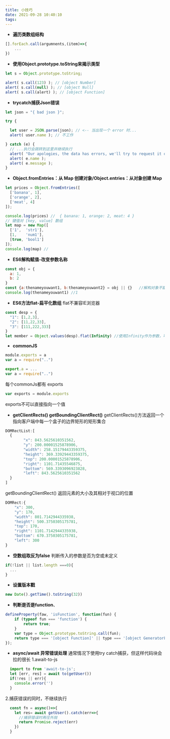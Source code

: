 ```yaml
---
title: 小技巧
date: 2021-09-28 10:40:10
tags:
---
```


- **遍历类数组结构**
```javascript
[].forEach.call(argumnents,(item)=>{
    ...
})
```

- **使用Object.prototype.toString来揭示类型**
```javascript
let s = Object.prototype.toString;

alert( s.call(123) ); // [object Number]
alert( s.call(null) ); // [object Null]
alert( s.call(alert) ); // [object Function]
```

- **trycatch捕获Json错误**
```javascript
let json = "{ bad json }";

try {

  let user = JSON.parse(json); // <-- 当出现一个 error 时...
  alert( user.name ); // 不工作

} catch (e) {
  // ...执行会跳转到这里并继续执行
  alert( "Our apologies, the data has errors, we'll try to request it one more time." );
  alert( e.name );
  alert( e.message );
}
```


- **Object.fromEntries：从 Map 创建对象/Object.entries：从对象创建 Map**
```javascript
let prices = Object.fromEntries([
  ['banana', 1],
  ['orange', 2],
  ['meat', 4]
]);

console.log(prices) //  { banana: 1, orange: 2, meat: 4 }
// 键值对 [key, value] 数组
let map = new Map([
  ['1',  'str1'],
  [1,    'num1'],
  [true, 'bool1']
]);
console.log(map) //
```

- **ES6解构赋值-改变参数名称**
```javascript
const obj = {
  a: 1,
  b: 2
}
const {a:thenameyouwant1, b:thenameyouwant2} = obj || {}   //解构对象不能是undefined ,full
console.log(thenameyouwant1) //1
```


- **ES6方法flat-扁平化数组**
flat不兼容IE浏览器
```javascript
const desp = {
  "1": [1,2,3],
  "2": [11,22,33],
  "3": [111,222,333]
}
let member = Object.values(desp).flat(Infinity) //使用Infinity作为参数，可以解决任意维度的数组
```

- **commonJS**
```javascript
module.exports = a
var a = require("..")

export.a = ...
var a = require("..")
```
每个commonJs都有 exports
```javascript
var exports = module.exports
```
exports不可以直接指向一个值


- **getClientRects() getBoundingClientRect()**
getClientRects()方法返回一个指向客户端中每一个盒子的边界矩形的矩形集合
```javascript
DOMRectList:[
  {
        "x": 843.5625610351562,
        "y": 200.00001525878906,
        "width": 258.15179443359375,
        "height": 369.33929443359375,
        "top": 200.00001525878906,
        "right": 1101.71435546875,
        "bottom": 569.3393096923828,
        "left": 843.5625610351562
  }
]
```
getBoundingClientRect() 返回元素的大小及其相对于视口的位置
```javascript
DOMRect:{
    "x": 300,
    "y": 170,
    "width": 801.7142944335938,
    "height": 500.3750305175781,
    "top": 170,
    "right": 1101.7142944335938,
    "bottom": 670.3750305175781,
    "left": 300
}
```

- **空数组取反为false**
判断传入的参数是否为空或未定义
```javascript
if(!list || list.length ===0){
  ...
}
```

- **设置版本戳**
```javascript
new Date().getTime().toString(32))
```

- **判断是否是function**、
```javascript
defineProperty(faw, 'isFunction', function(fun) {
    if (typeof fun === 'function') {
        return true;
    }
    var type = Object.prototype.toString.call(fun);
    return type === '[object Function]' || type === '[object GeneratorFunction]';
});
```

- **async/await 异常错误处理**
通常情况下使用try catch捕获，但这样代码块会拉的很长
1.await-to-js 
```javascript
  import to from 'await-to-js';
  let [err, res] = await to(getUser())
  if(!res || err){
    console.error('')
  }
```
2.捕获错误的同时，不继续执行
```javascript
  const fn = async()=>{ 
    let res= await getUser().catch(err=>{
      //捕获错误时再往外抛
      return Promise.reject(err)
    })
  }

```
